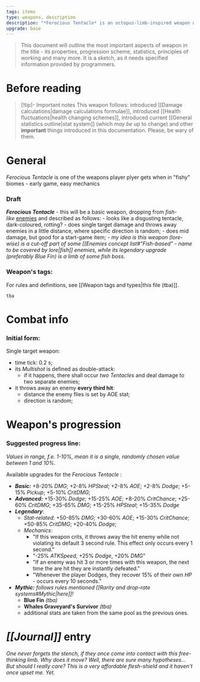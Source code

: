 ```yaml
---
tags: items
type: weapons, description
description: "*Ferocious Tentacle* is an octopus-limb-inspired weapon which shoots lighter enemies away."
upgrade: base
---
```


>This document will outline the most important aspects of weapon in the title - its properties, progression scheme, statistics, principles of working and many more. It is a sketch, as it needs specified information provided by programmers.

# Before reading

>[!tip]- Important notes
>This weapon follows: introduced [[Damage calculations|damage calculations formulae]], introduced [[Health fluctuations|health changing schemes]], introduced current [[General statistics outline|stat system]] (which *may be* up to change) and other **important** things introduced in this documentation. Please, be wary of them.

# General

*Ferocious Tentacle* is one of the weapons player plyer gets when in "fishy" biomes - early game, easy mechanics

### Draft

**_Ferocious Tentacle_** - this will be a basic weapon, dropping from _fish-like_ [enemies](app://obsidian.md/Enemies%20concept%20list) and described as follows:
    - looks like a disgusting tentacle, dark-coloured, rotting?
    - does single target damage and throws away enemies in a little distance, where specific direction is random;
    - does mid damage, but good for a start-game item;
    - *my idea is this weapon (lore-wise) is a cut-off part of some [[Enemies concept list#"Fish-based" - name to be covered by lore|fish]] enemies, while its legendary upgrade (preferably Blue Fin) is a limb of some fish boss.*

### Weapon's tags:

For rules and definitions, see [[Weapon tags and types|this file (tba)]].

```tba```

# Combat info

### Initial form:

Single target weapon:
- time tick: 0.2 s;
- its *Multishot* is defined as double-attack: 
	- if it happens, there shall occur *two Tentacles* and deal damage to two separate enemies;
- it throws away an enemy **every third hit**:
	- distance the enemy flies is set by AOE stat;
	- direction is random;

# Weapon's progression

### Suggested progress line:

*Values in range, f.e. 1-10%, mean it is a single, randomly chosen value between 1 and 10%.*

Available upgrades for the *Ferocious Tentacle* :

- ***Basic:*** +8-20% *DMG*; +2-8% *HPSteal*; +2-8% *AOE*; +2-8% *Dodge*; +5-15% *Pickup*; +5-10% *CritDMG*; 
- ***Advanced:*** +15-30% *Dodge*; +15-25% *AOE*; +8-20% *CritChance*; +25-60% *CritDMG*; +35-65% *DMG*;  +15-25% *HPSteal*; +15-35% *Dodge*
- ***Legendary***: 
	- *Stat-related*: +50-85% *DMG*; +30-60% *AOE*; +15-30% *CritChance*; +50-85% *CritDMG*; +20-40% *Dodge*; 
	- *Mechanics*: 
		- "If this weapon crits, it throws away the hit enemy while not violating its default 3 second rule. This effect only occurs every 1 second."
		- "-25% *ATKSpeed*, +25% *Dodge*, +20% *DMG*"
		- "If an enemy was hit 3 or more times with this weapon, the next time the are hit they are instantly defeated."
		- "Whenever the player Dodges, they recover 15% of their own *HP* - occurs every 10 seconds."
- ***Mythic:*** *follows rules mentioned [[Rarity and drop-rate systems#Mythic|here]]!*
	- **Blue Fin** *(tba)*
	- **Whales Graveyard's Survivor** *(tba)*
	- additional stats are taken from the same pool as the previous ones.


# *[[Journal]]* entry

*One never forgets the stench, if they once come into contact with this free-thinking limb. Why does it move? Well, there are sure many hypotheses... But should I really care? This is a very affordable flesh-shield and it haven't once upset me. Yet.*